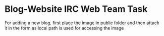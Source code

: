 # Blog-Website IRC Web Team Task
For adding a new blog, first place the image in public folder and then attach it in the form as local path is used for accessing the image
